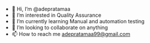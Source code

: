 - 👋 Hi, I’m @adepratamaa
- 👀 I’m interested in Quality Assurance
- 🌱 I’m currently learning Manual and automation testing
- 💞️ I’m looking to collaborate on anything
- 📫 How to reach me adepratamaa99@gmail.com

<!---
adepratamaa/adepratamaa is a ✨ special ✨ repository because its `README.md` (this file) appears on your GitHub profile.
You can click the Preview link to take a look at your changes.
--->

